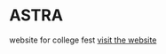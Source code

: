 # ASTRA
website for college fest
[visit the website](https://lwhp4qkzyc6yisvzcxtkeq-on.drv.tw/Workshop/)
